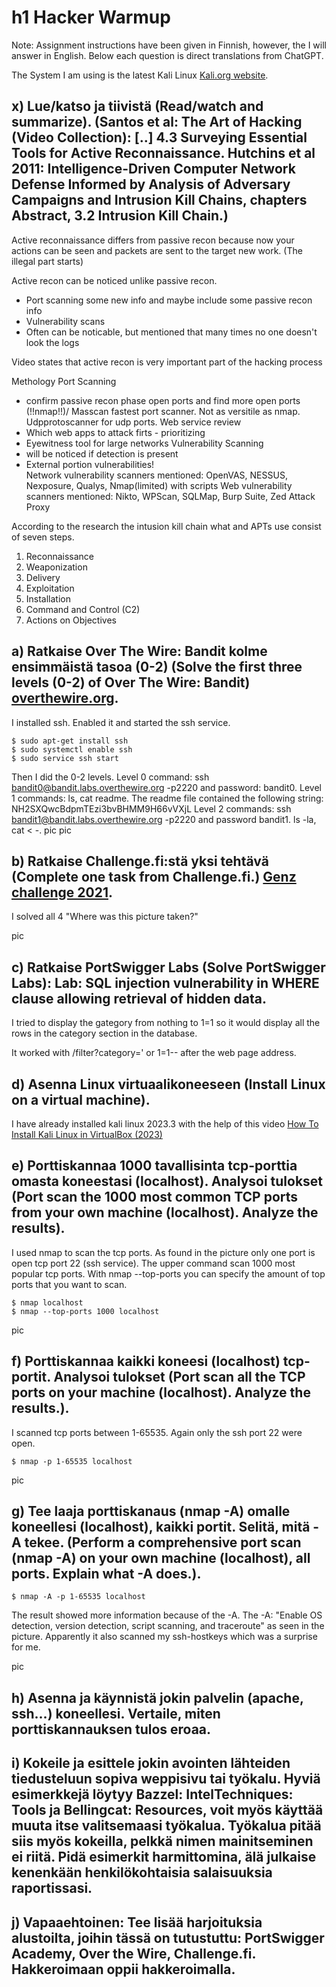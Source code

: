 # h1 Hacker Warmup

Note: Assignment instructions have been given in Finnish, however, the I will answer in English. Below each question is direct translations from ChatGPT.

The System I am using is the latest Kali Linux [Kali.org website](https://www.kali.org/releases/).

## x) Lue/katso ja tiivistä (Read/watch and summarize). (Santos et al: The Art of Hacking (Video Collection): [..] 4.3 Surveying Essential Tools for Active Reconnaissance. Hutchins et al 2011: Intelligence-Driven Computer Network Defense Informed by Analysis of Adversary Campaigns and Intrusion Kill Chains, chapters Abstract, 3.2 Intrusion Kill Chain.)

Active reconnaissance differs from passive recon because now your actions can be seen and packets are sent to the target new work. (The illegal part starts)

Active recon can be noticed unlike passive recon.
- Port scanning some new info and maybe include some passive recon info
- Vulnerability scans
- Often can be noticable, but mentioned that many times no one doesn't look the logs

Video states that active recon is very important part of the hacking process

Methology
Port Scanning
  - confirm passive recon phase open ports and find more open ports (!!nmap!!)/ Masscan fastest port scanner. Not as versitile as nmap. Udpprotoscanner for udp ports.
Web service review
  - Which web apps to attack firts - prioritizing
  - Eyewitness tool for large networks
Vulnerability Scanning
  - will be noticed if detection is present
  - External portion vulnerabilities!	
  Network vulnerability scanners mentioned: OpenVAS, NESSUS, Nexposure, Qualys, Nmap(limited) with scripts
  Web vulnerability scanners mentioned: Nikto, WPScan, SQLMap, Burp Suite, Zed Attack Proxy

According to the research the intusion kill chain what and APTs use consist of seven steps.
1. Reconnaissance
2. Weaponization
3. Delivery
4. Exploitation
5. Installation
6. Command and Control (C2)
7. Actions on Objectives


## a) Ratkaise Over The Wire: Bandit kolme ensimmäistä tasoa (0-2) (Solve the first three levels (0-2) of Over The Wire: Bandit) [overthewire.org](https://overthewire.org/wargames/bandit/).

I installed ssh. Enabled it and started the ssh service.

	$ sudo apt-get install ssh
	$ sudo systemctl enable ssh
	$ sudo service ssh start 
 Then I did the 0-2 levels. 
 Level 0 command: ssh bandit0@bandit.labs.overthewire.org -p2220 and password: bandit0. 
 Level 1 commands: ls, cat readme. The readme file contained the following string: NH2SXQwcBdpmTEzi3bvBHMM9H66vVXjL
 Level 2 commands: ssh bandit1@bandit.labs.overthewire.org -p2220 and password bandit1. ls -la, cat < -.
 	pic
  	pic

## b) Ratkaise Challenge.fi:stä yksi tehtävä (Complete one task from Challenge.fi.) [Genz challenge 2021](https://2021.challenge.fi/challenges).

I solved all 4 "Where was this picture taken?" 

pic 

## c) Ratkaise PortSwigger Labs (Solve PortSwigger Labs): Lab: SQL injection vulnerability in WHERE clause allowing retrieval of hidden data.

I tried to display the gategory from nothing to 1=1 so it would display all the rows in the category section in the database. 

It worked with /filter?category=' or 1=1-- after the web page address.

## d) Asenna Linux virtuaalikoneeseen (Install Linux on a virtual machine).

I have already installed kali linux 2023.3 with the help of this video [How To Install Kali Linux in VirtualBox (2023)](https://www.youtube.com/watch?v=l0JgWilK6ok&ab_channel=KskRoyal)

## e) Porttiskannaa 1000 tavallisinta tcp-porttia omasta koneestasi (localhost). Analysoi tulokset (Port scan the 1000 most common TCP ports from your own machine (localhost). Analyze the results).

I used nmap to scan the tcp ports. As found in the picture only one port is open tcp port 22 (ssh service). The upper command scan 1000 most popular tcp ports. With nmap --top-ports you can specify the amount of top ports that you want to scan.

	$ nmap localhost
 	$ nmap --top-ports 1000 localhost
pic

## f) Porttiskannaa kaikki koneesi (localhost) tcp-portit. Analysoi tulokset (Port scan all the TCP ports on your machine (localhost). Analyze the results.).

I scanned tcp ports between 1-65535. Again only the ssh port 22 were open.

	$ nmap -p 1-65535 localhost
pic

## g) Tee laaja porttiskanaus (nmap -A) omalle koneellesi (localhost), kaikki portit. Selitä, mitä -A tekee. (Perform a comprehensive port scan (nmap -A) on your own machine (localhost), all ports. Explain what -A does.).

 	$ nmap -A -p 1-65535 localhost
The result showed more information because of the -A. The -A: "Enable OS detection, version detection, script scanning, and traceroute" as seen in the picture. Apparently it also scanned my ssh-hostkeys which was a surprise for me.

pic

## h) Asenna ja käynnistä jokin palvelin (apache, ssh...) koneellesi. Vertaile, miten porttiskannauksen tulos eroaa.



## i) Kokeile ja esittele jokin avointen lähteiden tiedusteluun sopiva weppisivu tai työkalu. Hyviä esimerkkejä löytyy Bazzel: IntelTechniques: Tools ja Bellingcat: Resources, voit myös käyttää muuta itse valitsemaasi työkalua. Työkalua pitää siis myös kokeilla, pelkkä nimen mainitseminen ei riitä. Pidä esimerkit harmittomina, älä julkaise kenenkään henkilökohtaisia salaisuuksia raportissasi.
## j) Vapaaehtoinen: Tee lisää harjoituksia alustoilta, joihin tässä on tutustuttu: PortSwigger Academy, Over the Wire, Challenge.fi. Hakkeroimaan oppii hakkeroimalla.
